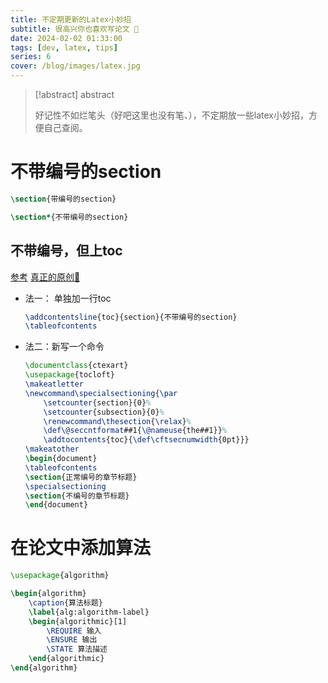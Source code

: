 ```yaml
---
title: 不定期更新的Latex小妙招
subtitle: 很高兴你也喜欢写论文 🥣
date: 2024-02-02 01:33:00
tags: [dev, latex, tips]
series: 6
cover: /blog/images/latex.jpg
---
```


> [!abstract] abstract
>
> 好记性不如烂笔头（好吧这里也没有笔、），不定期放一些latex小妙招，方便自己查阅。 

# 不带编号的section

```latex
\section{带编号的section}

\section*{不带编号的section}
```

## 不带编号，但上toc

[参考](https://www.latexstudio.net/archives/3602.html) [真正的原创💢](https://liam0205.me/2015/04/10/how-to-list-unnumbered-section-in-the-table-of-contents/)

- 法一： 单独加一行toc
 
    ```latex
    \addcontentsline{toc}{section}{不带编号的section}
    \tableofcontents
    ```
- 法二：新写一个命令

    ```latex
   \documentclass{ctexart}
    \usepackage{tocloft}
    \makeatletter
    \newcommand\specialsectioning{\par
        \setcounter{section}{0}%
        \setcounter{subsection}{0}%
        \renewcommand\thesection{\relax}%
        \def\@seccntformat##1{\@nameuse{the##1}}%
        \addtocontents{toc}{\def\cftsecnumwidth{0pt}}}
    \makeatother
    \begin{document}
    \tableofcontents
    \section{正常编号的章节标题}
    \specialsectioning
    \section{不编号的章节标题}
    \end{document}
    ```

# 在论文中添加算法

```latex
\usepackage{algorithm}

\begin{algorithm}
    \caption{算法标题}
    \label{alg:algorithm-label}
    \begin{algorithmic}[1]
        \REQUIRE 输入
        \ENSURE 输出
        \STATE 算法描述
    \end{algorithmic}
\end{algorithm}
```